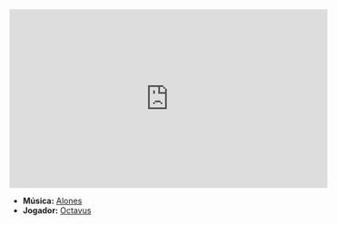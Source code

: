 <iframe width="560" height="315" src="https://www.youtube.com/embed/WEN4qOcVKeM?si=T1CfcXJF0XLzGM69" title="YouTube video player" frameborder="0" allow="accelerometer; autoplay; clipboard-write; encrypted-media; gyroscope; picture-in-picture; web-share" referrerpolicy="strict-origin-when-cross-origin" allowfullscreen></iframe>

- **Música:** [Alones](../Músicas/Alones.md)
- **Jogador:** [Octavus](../Membros/Octavus.md)
